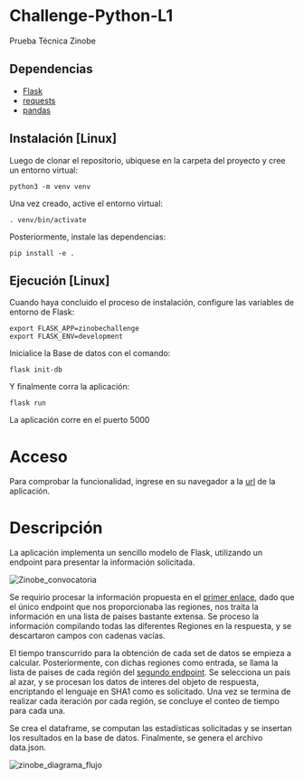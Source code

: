 # Challenge-Python-L1
Prueba Técnica Zinobe

## Dependencias

* [Flask](https://palletsprojects.com/p/flask/)
* [requests](https://requests.readthedocs.io/en/master/)
* [pandas](https://pandas.pydata.org/)

## Instalación [Linux]

Luego de clonar el repositorio, ubiquese en la carpeta del proyecto y cree un entorno virtual:

```
python3 -m venv venv
```

Una vez creado, active el entorno virtual:

```
. venv/bin/activate
```

Posteriormente, instale las dependencias:

```
pip install -e .
```

## Ejecución [Linux]

Cuando haya concluido el proceso de instalación, configure las variables de entorno de Flask:

```
export FLASK_APP=zinobechallenge
export FLASK_ENV=development
```

Inicialice la Base de datos con el comando:

```
flask init-db
```

Y finalmente corra la aplicación:

```
flask run
```

La aplicación corre en el puerto 5000

# Acceso

Para comprobar la funcionalidad, ingrese en su navegador a la [url](http://localhost:5000/) de la aplicación.

# Descripción

La aplicación implementa un sencillo modelo de Flask, utilizando un endpoint para presentar la información solicitada.

![Zinobe_convocatoria](https://user-images.githubusercontent.com/39559138/109478708-95d59000-7a47-11eb-80ff-86cfdf88c902.png)

Se requirio procesar la información propuesta en el [primer enlace](https://rapidapi.com/apilayernet/api/rest-countries-v1), dado que el único endpoint que nos proporcionaba las regiones, nos traita la información en una lista de paises bastante extensa. Se proceso la información compilando todas las diferentes Regiones en la respuesta, y se descartaron campos con cadenas vacías.

El tiempo transcurrido para la obtención de cada set de datos se empieza a calcular. Posteriormente, con dichas regiones como entrada, se llama la lista de paises de cada región del [segundo endpoint](https://restcountries.eu/). Se selecciona un país al azar, y se procesan los datos de interes del objeto de respuesta, encriptando el lenguaje en SHA1 como es solicitado. Una vez se termina de realizar cada iteración por cada región, se concluye el conteo de tiempo para cada una.

Se crea el dataframe, se computan las estadísticas solicitadas y se insertan los resultados en la base de datos. Finalmente, se genera el archivo data.json.

![zinobe_diagrama_flujo](https://user-images.githubusercontent.com/39559138/109479046-fcf34480-7a47-11eb-9d0b-5c531b734c3d.png)


